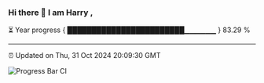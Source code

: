 ### Hi there 👋 I am Harry , 

⏳ Year progress { ████████████████████████▁▁▁▁▁▁ } 83.29 %

---

⏰ Updated on Thu, 31 Oct 2024 20:09:30 GMT

![Progress Bar CI](https://github.com/duykhang68/duykhang68/workflows/Progress%20Bar%20CI/badge.svg)
